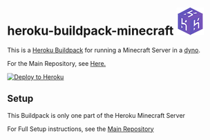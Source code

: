 # heroku-buildpack-minecraft ![Logo](logo.png)

This is a [Heroku Buildpack](https://devcenter.heroku.com/articles/buildpacks)
for running a Minecraft Server in a [dyno](https://devcenter.heroku.com/articles/dynos).

For the Main Repository, see [Here.](https://github.com/Epicfisher/heroku-minecraft-server)

[![Deploy to Heroku](https://www.herokucdn.com/deploy/button.png)](https://heroku.com/deploy)

## Setup

This Buildpack is only one part of the Heroku Minecraft Server

For Full Setup instructions, see the [Main Repository](https://github.com/Epicfisher/heroku-minecraft-server)